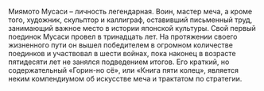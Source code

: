 <!--2025-05-10 12:56:01--><!--pdate:-->
Миямото Мусаси – личность легендарная. Воин, мастер меча, а кроме того, художник, скульптор и каллиграф, оставивший письменный труд, занимающий важное место в истории японской культуры. Свой первый поединок Мусаси провел в тринадцать лет. На протяжении своего жизненного пути он вышел победителем в огромном количестве поединков и участвовал в шести войнах, пока наконец в возрасте пятидесяти лет не занялся подведением итогов. Его краткий, но содержательный «Горин-но сё», или «Книга пяти колец», является неким компендиумом об искусстве меча и трактатом по стратегии.